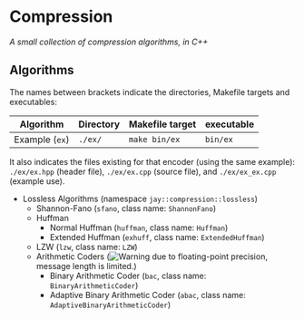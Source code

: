 # Compression
*A small collection of compression algorithms, in C++*

## Algorithms
The names between brackets indicate the directories, Makefile targets and executables:  

 Algorithm | Directory | Makefile target | executable  
 --- | --- | --- | ---  
 Example (`ex`) | `./ex/` | `make bin/ex` | `bin/ex`  

It also indicates the files existing for that encoder (using the same example): `./ex/ex.hpp` (header file), `./ex/ex.cpp` (source file), and `./ex/ex_ex.cpp` (example use).

 - Lossless Algorithms (namespace `jay::compression::lossless`)  
   - Shannon-Fano (`sfano`, class name: `ShannonFano`)  
   - Huffman  
     - Normal Huffman (`huffman`, class name: `Huffman`)  
     - Extended Huffman (`exhuff`, class name: `ExtendedHuffman`)  
   - LZW (`lzw`, class name: `LZW`)  
   - Arithmetic Coders (![Warning](https://img.shields.io/badge/_-Warning:-red) due to floating-point precision, message length is limited.)  
     - Binary Arithmetic Coder (`bac`, class name: `BinaryArithmeticCoder`)  
     - Adaptive Binary Arithmetic Coder (`abac`, class name: `AdaptiveBinaryArithmeticCoder`)
